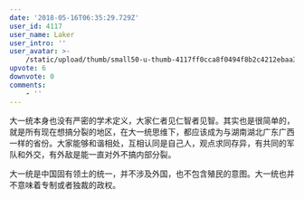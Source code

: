 ```yaml
---
date: '2018-05-16T06:35:29.729Z'
user_id: 4117
user_name: Laker
user_intro: ''
user_avatar: >-
    /static/upload/thumb/small50-u-thumb-4117ff0cca8f0494f8b2c4212ebaa30a45cba2080662.png
upvote: 6
downvote: 0
comments:
    - ''
---
```


<span style="">大一统本身也没有严密的学术定义，大家仁者见仁智者见智。</span><span style="">其实也是很</span><span style="">简单的，就是所有现在想搞分裂的地区，在大一统思维下，都应该成为与湖南湖北广东广西一样的省份。大家能够</span><span style="">和谐相处，互相认同是自己人，观点求同存异，有共同的军队和外交，有外敌是能一直对外不搞内部分裂。</span>

<span style="">大一统是中国固有领土的统一，并不涉及外国，也不包含殖民的意图。大一统也并不意味着专制或者独裁的政权。</span>
